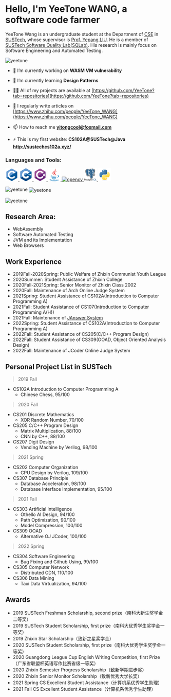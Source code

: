 # Hello, I'm YeeTone WANG, a software code farmer

YeeTone Wang is an undergraduate student at the Department of [CSE](http://cse.sustech.edu.cn/) in [SUSTech](https://sustech.edu.cn/en/), 
whose supervisor is [Prof. Yepang LIU](https://yepangliu.github.io/).
He is a member of [SUSTech Software Quality Lab(SQLab)](https://sqlab-sustech.github.io/index.html).
His research is mainly focus on Software Engineering and Automated Testing.
<p align="left"> <img src="https://komarev.com/ghpvc/?username=yeetone&label=Profile%20views&color=0e75b6&style=flat" alt="yeetone" /> </p>

- 🔭 I’m currently working on **WASM VM vulnerability**

- 🌱 I’m currently learning **Design Patterns**

- 👨‍💻 All of my projects are available at [https://github.com/YeeTone?tab=repositories](https://github.com/YeeTone?tab=repositories)

- 📝 I regularly write articles on [https://www.zhihu.com/people/YeeTone_WANG](https://www.zhihu.com/people/YeeTone_WANG)

- 📫 How to reach me **yitongcool@foxmail.com**

- ⚡ This is my first website: **CS102A@SUSTech@Java http://sustechcs102a.xyz/**


<h3 align="left">Languages and Tools:</h3>
<p align="left"> <a href="https://www.cprogramming.com/" target="_blank"> <img src="https://raw.githubusercontent.com/devicons/devicon/master/icons/c/c-original.svg" alt="c" width="40" height="40"/> </a> <a href="https://www.w3schools.com/cpp/" target="_blank"> <img src="https://raw.githubusercontent.com/devicons/devicon/master/icons/cplusplus/cplusplus-original.svg" alt="cplusplus" width="40" height="40"/> </a> <a href="https://www.w3schools.com/cs/" target="_blank"> <img src="https://raw.githubusercontent.com/devicons/devicon/master/icons/csharp/csharp-original.svg" alt="csharp" width="40" height="40"/> </a> <a href="https://www.java.com" target="_blank"> <img src="https://raw.githubusercontent.com/devicons/devicon/master/icons/java/java-original.svg" alt="java" width="40" height="40"/> </a> <a href="https://opencv.org/" target="_blank"> <img src="https://www.vectorlogo.zone/logos/opencv/opencv-icon.svg" alt="opencv" width="40" height="40"/> </a> <a href="https://www.postgresql.org" target="_blank"> <img src="https://raw.githubusercontent.com/devicons/devicon/master/icons/postgresql/postgresql-original-wordmark.svg" alt="postgresql" width="40" height="40"/> </a> <a href="https://www.python.org" target="_blank"> <img src="https://raw.githubusercontent.com/devicons/devicon/master/icons/python/python-original.svg" alt="python" width="40" height="40"/> </a> </p>

<p><img align="left" src="https://github-readme-stats.vercel.app/api/top-langs?username=yeetone&show_icons=true&locale=en&layout=compact" alt="yeetone" /></p>

<p>&nbsp;<img align="center" src="https://github-readme-stats.vercel.app/api?username=yeetone&show_icons=true&locale=en" alt="yeetone" /></p>

<p><img align="center" src="https://github-readme-streak-stats.herokuapp.com/?user=yeetone&" alt="yeetone" /></p>

## Research Area:
- WebAssembly
- Software Automated Testing
- JVM and its Implementation
- Web Browsers

## Work Experience
- 2019Fall-2020Spring: Public Welfare of Zhixin Communist Youth League
- 2020Summer: Student Assistance of Zhixin College
- 2020Fall-2021Spring: Senior Monitor of Zhixin Class 2002
- 2020Fall: Maintenance of Arch Online Judge System
- 2021Spring: Student Assistance of CS102A(Introduction to Computer Programming A)
- 2021Fall: Student Assistance of CS107(Introduction to Computer Programming A(H))
- 2021Fall: Maintenance of [JAnswer System](http://sustechcs102a.xyz/)
- 2022Spring: Student Assistance of CS102A(Introduction to Computer Programming A)
- 2022Fall: Student Assistance of CS205(C/C++ Program Design)
- 2022Fall: Student Assistance of CS309(OOAD, Object Oriented Analysis Design)
- 2022Fall: Maintenance of JCoder Online Judge System

## Personal Project List in SUSTech
> 2019 Fall
- CS102A Introduction to Computer Programming A
  - Chinese Chess, 95/100
> 2020 Fall
- CS201 Discrete Mathematics
  - XOR Random Number, 70/100
- CS205 C/C++ Program Design
  - Matrix Multiplication, 88/100
  - CNN by C++, 88/100
- CS207 Digit Design
  - Vending Machine by Verilog, 98/100
> 2021 Spring
- CS202 Computer Organization
  - CPU Design by Verilog, 109/100
- CS307 Database Principle
  - Database Acceleration, 98/100
  - Database Interface Implementation, 95/100

> 2021 Fall
- CS303 Artificial Intelligence
  - Othello AI Design, 94/100
  - Path Optimization, 90/100
  - Model Compression, 100/100
- CS309 OOAD
  - Alternative OJ JCoder, 100/100
> 2022 Spring
- CS304 Software Engineering
  - Bug Fixing and Github Using, 99/100
- CS305 Computer Network
  - Distributed CDN, 110/100
- CS306 Data Mining
  - Taxi Data Virtualization, 94/100


## Awards
- 2019 SUSTech Freshman Scholarship, second prize（南科大新生奖学金二等奖）
- 2019 SUSTech Student Scholarship, first prize（南科大优秀学生奖学金一等奖）
- 2019 Zhixin Star Scholarship（致新之星奖学金）
- 2020 SUSTech Student Scholarship, first prize（南科大优秀学生奖学金一等奖）
- 2020 Guangdong League Cup English Writing Competition, first Prize（广东省联盟杯英语写作比赛省级一等奖）
- 2020 Zhixin Semester Progress Scholarship（致新学期进步奖）
- 2020 Zhixin Senior Monitor Scholarship（致新优秀大学长奖）
- 2021 Spring CS Excellent Student Assistance（计算机系优秀学生助理）
- 2021 Fall CS Excellent Student Assistance（计算机系优秀学生助理）
